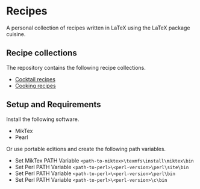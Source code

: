 # Recipes

A personal collection of recipes written in LaTeX using the LaTeX package cuisine.

## Recipe collections

The repository contains the following recipe collections.

- [Cocktail recipes](https://github.com/m-voit/recipes/blob/master/recipe-book-cocktails/recipe-book-cocktails.pdf)
- [Cooking recipes](https://github.com/m-voit/recipes/blob/master/recipe-book-cooking/recipe-book-cooking.pdf)

## Setup and Requirements

Install the following software.

- MikTex
- Pearl

Or use portable editions and create the following path variables.

- Set MikTex PATH Variable `<path-to-miktex>\texmfs\install\miktex\bin`
- Set Perl PATH Variable `<path-to-perl>\<perl-version>\perl\site\bin`
- Set Perl PATH Variable `<path-to-perl>\<perl-version>\perl\bin`
- Set Perl PATH Variable `<path-to-perl>\<perl-version>\c\bin`
